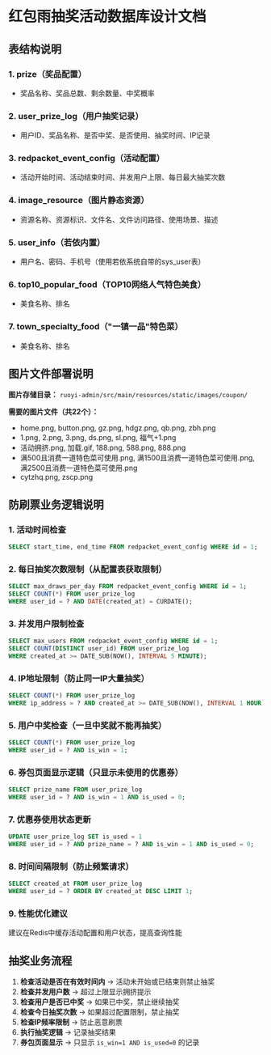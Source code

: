 # 红包雨抽奖活动数据库设计文档

## 表结构说明

### 1. prize（奖品配置）
- 奖品名称、奖品总数、剩余数量、中奖概率

### 2. user_prize_log（用户抽奖记录）
- 用户ID、奖品名称、是否中奖、是否使用、抽奖时间、IP记录

### 3. redpacket_event_config（活动配置）
- 活动开始时间、活动结束时间、并发用户上限、每日最大抽奖次数

### 4. image_resource（图片静态资源）
- 资源名称、资源标识、文件名、文件访问路径、使用场景、描述

### 5. user_info（若依内置）
- 用户名、密码、手机号（使用若依系统自带的sys_user表）

### 6. top10_popular_food（TOP10网络人气特色美食）
- 美食名称、排名

### 7. town_specialty_food（"一镇一品"特色菜）
- 美食名称、排名

## 图片文件部署说明

**图片存储目录：** `ruoyi-admin/src/main/resources/static/images/coupon/`

**需要的图片文件（共22个）：**
- home.png, button.png, gz.png, hdgz.png, qb.png, zbh.png
- 1.png, 2.png, 3.png, ds.png, sl.png, 福气+1.png
- 活动拥挤.png, 加载.gif, 188.png, 588.png, 888.png
- 满500且消费一道特色菜可使用.png, 满1500且消费一道特色菜可使用.png, 满2500且消费一道特色菜可使用.png
- cytzhq.png, zscp.png

## 防刷票业务逻辑说明

### 1. 活动时间检查
```sql
SELECT start_time, end_time FROM redpacket_event_config WHERE id = 1;
```

### 2. 每日抽奖次数限制（从配置表获取限制）
```sql
SELECT max_draws_per_day FROM redpacket_event_config WHERE id = 1;
SELECT COUNT(*) FROM user_prize_log 
WHERE user_id = ? AND DATE(created_at) = CURDATE();
```

### 3. 并发用户限制检查
```sql
SELECT max_users FROM redpacket_event_config WHERE id = 1;
SELECT COUNT(DISTINCT user_id) FROM user_prize_log 
WHERE created_at >= DATE_SUB(NOW(), INTERVAL 5 MINUTE);
```

### 4. IP地址限制（防止同一IP大量抽奖）
```sql
SELECT COUNT(*) FROM user_prize_log 
WHERE ip_address = ? AND created_at >= DATE_SUB(NOW(), INTERVAL 1 HOUR);
```

### 5. 用户中奖检查（一旦中奖就不能再抽奖）
```sql
SELECT COUNT(*) FROM user_prize_log 
WHERE user_id = ? AND is_win = 1;
```

### 6. 券包页面显示逻辑（只显示未使用的优惠券）
```sql
SELECT prize_name FROM user_prize_log 
WHERE user_id = ? AND is_win = 1 AND is_used = 0;
```

### 7. 优惠券使用状态更新
```sql
UPDATE user_prize_log SET is_used = 1 
WHERE user_id = ? AND prize_name = ? AND is_win = 1 AND is_used = 0;
```

### 8. 时间间隔限制（防止频繁请求）
```sql
SELECT created_at FROM user_prize_log 
WHERE user_id = ? ORDER BY created_at DESC LIMIT 1;
```

### 9. 性能优化建议
建议在Redis中缓存活动配置和用户状态，提高查询性能

## 抽奖业务流程

1. **检查活动是否在有效时间内** → 活动未开始或已结束则禁止抽奖
2. **检查并发用户数** → 超过上限显示拥挤提示
3. **检查用户是否已中奖** → 如果已中奖，禁止继续抽奖
4. **检查今日抽奖次数** → 如果超过配置限制，禁止抽奖
5. **检查IP频率限制** → 防止恶意刷票
6. **执行抽奖逻辑** → 记录抽奖结果
7. **券包页面显示** → 只显示 `is_win=1 AND is_used=0` 的记录